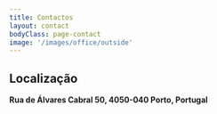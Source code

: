 ```yaml
---
title: Contactos
layout: contact
bodyClass: page-contact
image: '/images/office/outside'
---
```

## **Localização**
**Rua de Álvares Cabral 50, 4050-040 Porto, Portugal**
